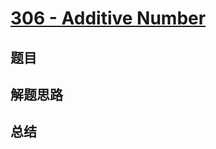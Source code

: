 # [306 - Additive Number](https://leetcode.com/problems/additive-number/)

## 题目


## 解题思路


## 总结


